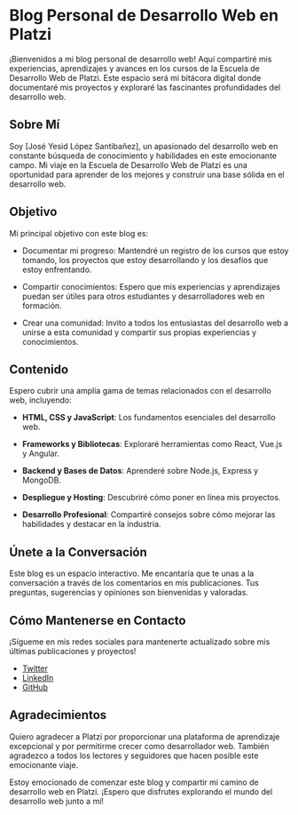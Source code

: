 # Blog Personal de Desarrollo Web en Platzi

¡Bienvenidos a mi blog personal de desarrollo web! Aquí compartiré mis experiencias, aprendizajes y avances en los cursos de la Escuela de Desarrollo Web de Platzi. Este espacio será mi bitácora digital donde documentaré mis proyectos y exploraré las fascinantes profundidades del desarrollo web.

## Sobre Mí

Soy [José Yesid López Santibañez], un apasionado del desarrollo web en constante búsqueda de conocimiento y habilidades en este emocionante campo. Mi viaje en la Escuela de Desarrollo Web de Platzi es una oportunidad para aprender de los mejores y construir una base sólida en el desarrollo web.

## Objetivo

Mi principal objetivo con este blog es:

- Documentar mi progreso: Mantendré un registro de los cursos que estoy tomando, los proyectos que estoy desarrollando y los desafíos que estoy enfrentando.

- Compartir conocimientos: Espero que mis experiencias y aprendizajes puedan ser útiles para otros estudiantes y desarrolladores web en formación.

- Crear una comunidad: Invito a todos los entusiastas del desarrollo web a unirse a esta comunidad y compartir sus propias experiencias y conocimientos.

## Contenido

Espero cubrir una amplia gama de temas relacionados con el desarrollo web, incluyendo:

- **HTML, CSS y JavaScript**: Los fundamentos esenciales del desarrollo web.

- **Frameworks y Bibliotecas**: Exploraré herramientas como React, Vue.js y Angular.

- **Backend y Bases de Datos**: Aprenderé sobre Node.js, Express y MongoDB.

- **Despliegue y Hosting**: Descubriré cómo poner en línea mis proyectos.

- **Desarrollo Profesional**: Compartiré consejos sobre cómo mejorar las habilidades y destacar en la industria.

## Únete a la Conversación

Este blog es un espacio interactivo. Me encantaría que te unas a la conversación a través de los comentarios en mis publicaciones. Tus preguntas, sugerencias y opiniones son bienvenidas y valoradas.

## Cómo Mantenerse en Contacto

¡Sígueme en mis redes sociales para mantenerte actualizado sobre mis últimas publicaciones y proyectos!

- [Twitter](https://twitter.com)
- [LinkedIn](https://www.linkedin.com)
- [GitHub](https://github.com)

## Agradecimientos

Quiero agradecer a Platzi por proporcionar una plataforma de aprendizaje excepcional y por permitirme crecer como desarrollador web. También agradezco a todos los lectores y seguidores que hacen posible este emocionante viaje.

Estoy emocionado de comenzar este blog y compartir mi camino de desarrollo web en Platzi. ¡Espero que disfrutes explorando el mundo del desarrollo web junto a mí!

